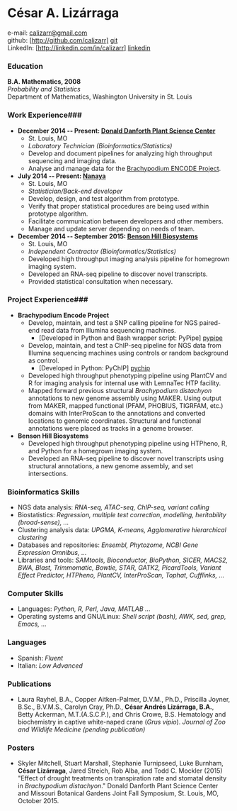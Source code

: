 # César A. Lizárraga #
e-mail: <calizarr@gmail.com>  
github: [http://github.com/calizarr] [git]  
LinkedIn: [http://linkedin.com/in/calizarr] [linkedin]

### Education ###
**B.A. Mathematics, 2008**  
*Probability and Statistics*  
Department of Mathematics, Washington University in St. Louis


### Work Experience###

  * **December 2014 -- Present: [Donald Danforth Plant Science Center][ddpsc]**
      * St. Louis, MO
      * *Laboratory Technician (Bioinformatics/Statistics)*
      * Develop and document pipelines for analyzing high throughput
      sequencing and imaging data.
      * Analyse and manage data for the
        [Brachypodium ENCODE Project][encode].
  * **July 2014 -- Present: [Nanaya][nanaya]**
      * St. Louis, MO
      * *Statistician/Back-end developer*
      * Develop, design, and test algorithm from prototype.
      * Verify that proper statistical procedures are being used
        within prototype algorithm.
      * Facilitate communication between developers and other members.
      * Manage and update server depending on needs of team.
  * **December 2014 -- September 2015: [Benson Hill Biosystems][BHB]**
      * St. Louis, MO
      * *Independent Contractor (Bioinformatics/Statistics)*
      * Developed high throughput imaging analysis pipeline for
        homegrown imaging system.
      * Developed an RNA-seq pipeline to discover novel transcripts.
      * Provided statistical consultation when necessary.

### Project Experience###

  * **Brachypodium Encode Project**
      * Develop, maintain, and test a SNP calling pipeline for NGS paired-end read data
        from Illumina sequencing machines.
          * [Developed in Python and Bash wrapper script: PyPipe] [pypipe]
      * Develop, maintain, and test a ChIP-seq pipeline for NGS data from Illumina
        sequencing machines using controls or random background as
        control.
          * [Developed in Python: PyChIP] [pychip]
      * Developed high throughput phenotyping pipeline using PlantCV
        and R for imaging analysis for internal use with LemnaTec HTP
        facility.
      * Mapped forward previous structural *Brachypodium distachyon* annotations
        to new genome assembly using MAKER. Using output from MAKER,
        mapped functional (PFAM, PHOBIUS, TIGRFAM, etc.) domains with
        InterProScan to the annotations and converted locations to
        genomic coordinates. Structural and functional annotations
        were placed as tracks in a genome browser.
  * **Benson Hill Biosystems**
      * Developed high throughput phenotyping pipeline using HTPheno,
        R, and Python for a homegrown imaging system.
      * Developed an RNA-seq pipeline to discover novel transcripts
        using structural annotations, a new genome assembly, and set
        intersections. 

### Bioinformatics Skills ###
  * NGS data analysis: *RNA-seq, ATAC-seq, ChIP-seq, variant calling*
  * Biostatistics: *Regression, multiple test correction, modelling,
    heritability (broad-sense), ...*
  * Clustering analysis data: *UPGMA, K-means, Agglomerative
    hierarchical clustering*
  * Databases and repositories: *Ensembl, Phytozome, NCBI Gene
    Expression Omnibus, ...*
  * Libraries and tools: *SAMtools, Bioconductor, BioPython, SICER,
    MACS2, BWA, Blast, Trimmomatic, Bowtie, STAR, GATK2, PicardTools,
    Variant Effect Predictor, HTPheno, PlantCV, InterProScan, Tophat,
    Cufflinks, ...*

### Computer Skills ###
  * Languages: *Python, R, Perl, Java, MATLAB ...*
  * Operating systems and GNU/Linux: *Shell script (bash), AWK, sed,
  grep, Emacs, ...*

### Languages ###
  * Spanish: *Fluent*
  * Italian: *Low Advanced*

### Publications  ###
  * Laura Rayhel, B.A., Copper Aitken-Palmer, D.V.M., Ph.D.,
    Priscilla Joyner, B.Sc., B.V.M.S., Carolyn Cray, Ph.D., **César
    Andrés Lizárraga, B.A.**, Betty Ackerman, M.T.(A.S.C.P.), and Chris
    Crowe, B.S. Hematology and biochemistry in captive white-naped
    crane (*Grus vipio*). *Journal of Zoo and Wildlife Medicine (pending
    publication)*

### Posters ###
  * Skyler Mitchell, Stuart Marshall, Stephanie Turnipseed, Luke
    Burnham, **César Lizárraga**, Jared Streich, Rob Alba, and Todd
    C. Mockler (2015) "Effect of drought treatments on transpiration
    rate and stomatal density in *Brachypodium distachyon*." Donald
    Danforth Plant Science Center and Missouri Botanical Gardens Joint
    Fall Symposium, St. Louis, MO, October 2015.
  

[git]: http://github.com/calizarr
[linkedin]: http://www.linkedin.com/in/calizarr
[ddpsc]: https://www.danforthcenter.org/
[encode]: http://genomicscience.energy.gov/research/DOEUSDA/abstracts/2014mockler_abstract.shtml
[BHB]: http://www.bensonhillbio.com/
[pypipe]: https://github.com/calizarr/PyPipeline/
[pychip]: https://github.com/calizarr/PyChIP-seq
[nanaya]: http:/www.nanaya.co
